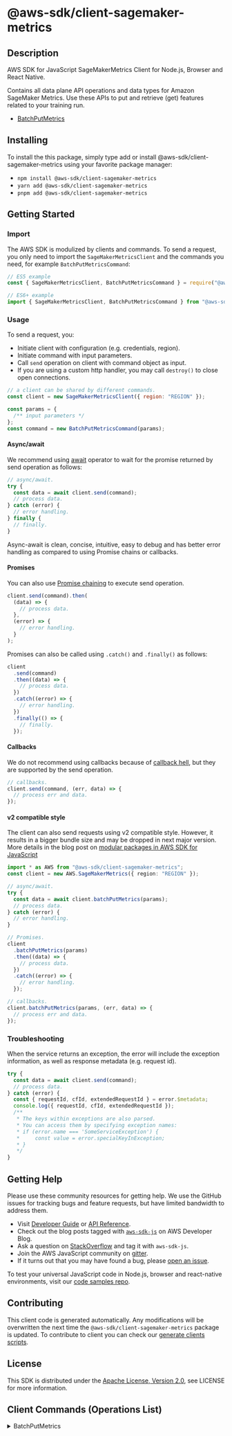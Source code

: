 <!-- generated file, do not edit directly -->

# @aws-sdk/client-sagemaker-metrics

## Description

AWS SDK for JavaScript SageMakerMetrics Client for Node.js, Browser and React Native.

<p>Contains all data plane API operations and data types for Amazon SageMaker Metrics.
Use these APIs to put and retrieve (get) features related to your training run.</p>
<ul>
<li>
<p>
<a href="https://docs.aws.amazon.com/sagemaker/latest/APIReference/API_metrics_BatchPutMetrics.html">BatchPutMetrics</a>
</p>
</li>
</ul>

## Installing

To install the this package, simply type add or install @aws-sdk/client-sagemaker-metrics
using your favorite package manager:

- `npm install @aws-sdk/client-sagemaker-metrics`
- `yarn add @aws-sdk/client-sagemaker-metrics`
- `pnpm add @aws-sdk/client-sagemaker-metrics`

## Getting Started

### Import

The AWS SDK is modulized by clients and commands.
To send a request, you only need to import the `SageMakerMetricsClient` and
the commands you need, for example `BatchPutMetricsCommand`:

```js
// ES5 example
const { SageMakerMetricsClient, BatchPutMetricsCommand } = require("@aws-sdk/client-sagemaker-metrics");
```

```ts
// ES6+ example
import { SageMakerMetricsClient, BatchPutMetricsCommand } from "@aws-sdk/client-sagemaker-metrics";
```

### Usage

To send a request, you:

- Initiate client with configuration (e.g. credentials, region).
- Initiate command with input parameters.
- Call `send` operation on client with command object as input.
- If you are using a custom http handler, you may call `destroy()` to close open connections.

```js
// a client can be shared by different commands.
const client = new SageMakerMetricsClient({ region: "REGION" });

const params = {
  /** input parameters */
};
const command = new BatchPutMetricsCommand(params);
```

#### Async/await

We recommend using [await](https://developer.mozilla.org/en-US/docs/Web/JavaScript/Reference/Operators/await)
operator to wait for the promise returned by send operation as follows:

```js
// async/await.
try {
  const data = await client.send(command);
  // process data.
} catch (error) {
  // error handling.
} finally {
  // finally.
}
```

Async-await is clean, concise, intuitive, easy to debug and has better error handling
as compared to using Promise chains or callbacks.

#### Promises

You can also use [Promise chaining](https://developer.mozilla.org/en-US/docs/Web/JavaScript/Guide/Using_promises#chaining)
to execute send operation.

```js
client.send(command).then(
  (data) => {
    // process data.
  },
  (error) => {
    // error handling.
  }
);
```

Promises can also be called using `.catch()` and `.finally()` as follows:

```js
client
  .send(command)
  .then((data) => {
    // process data.
  })
  .catch((error) => {
    // error handling.
  })
  .finally(() => {
    // finally.
  });
```

#### Callbacks

We do not recommend using callbacks because of [callback hell](http://callbackhell.com/),
but they are supported by the send operation.

```js
// callbacks.
client.send(command, (err, data) => {
  // process err and data.
});
```

#### v2 compatible style

The client can also send requests using v2 compatible style.
However, it results in a bigger bundle size and may be dropped in next major version. More details in the blog post
on [modular packages in AWS SDK for JavaScript](https://aws.amazon.com/blogs/developer/modular-packages-in-aws-sdk-for-javascript/)

```ts
import * as AWS from "@aws-sdk/client-sagemaker-metrics";
const client = new AWS.SageMakerMetrics({ region: "REGION" });

// async/await.
try {
  const data = await client.batchPutMetrics(params);
  // process data.
} catch (error) {
  // error handling.
}

// Promises.
client
  .batchPutMetrics(params)
  .then((data) => {
    // process data.
  })
  .catch((error) => {
    // error handling.
  });

// callbacks.
client.batchPutMetrics(params, (err, data) => {
  // process err and data.
});
```

### Troubleshooting

When the service returns an exception, the error will include the exception information,
as well as response metadata (e.g. request id).

```js
try {
  const data = await client.send(command);
  // process data.
} catch (error) {
  const { requestId, cfId, extendedRequestId } = error.$metadata;
  console.log({ requestId, cfId, extendedRequestId });
  /**
   * The keys within exceptions are also parsed.
   * You can access them by specifying exception names:
   * if (error.name === 'SomeServiceException') {
   *     const value = error.specialKeyInException;
   * }
   */
}
```

## Getting Help

Please use these community resources for getting help.
We use the GitHub issues for tracking bugs and feature requests, but have limited bandwidth to address them.

- Visit [Developer Guide](https://docs.aws.amazon.com/sdk-for-javascript/v3/developer-guide/welcome.html)
  or [API Reference](https://docs.aws.amazon.com/AWSJavaScriptSDK/v3/latest/index.html).
- Check out the blog posts tagged with [`aws-sdk-js`](https://aws.amazon.com/blogs/developer/tag/aws-sdk-js/)
  on AWS Developer Blog.
- Ask a question on [StackOverflow](https://stackoverflow.com/questions/tagged/aws-sdk-js) and tag it with `aws-sdk-js`.
- Join the AWS JavaScript community on [gitter](https://gitter.im/aws/aws-sdk-js-v3).
- If it turns out that you may have found a bug, please [open an issue](https://github.com/aws/aws-sdk-js-v3/issues/new/choose).

To test your universal JavaScript code in Node.js, browser and react-native environments,
visit our [code samples repo](https://github.com/aws-samples/aws-sdk-js-tests).

## Contributing

This client code is generated automatically. Any modifications will be overwritten the next time the `@aws-sdk/client-sagemaker-metrics` package is updated.
To contribute to client you can check our [generate clients scripts](https://github.com/aws/aws-sdk-js-v3/tree/main/scripts/generate-clients).

## License

This SDK is distributed under the
[Apache License, Version 2.0](http://www.apache.org/licenses/LICENSE-2.0),
see LICENSE for more information.

## Client Commands (Operations List)

<details>
<summary>
BatchPutMetrics
</summary>

[Command API Reference](https://docs.aws.amazon.com/AWSJavaScriptSDK/v3/latest/clients/client-sagemaker-metrics/classes/batchputmetricscommand.html) / [Input](https://docs.aws.amazon.com/AWSJavaScriptSDK/v3/latest/clients/client-sagemaker-metrics/interfaces/batchputmetricscommandinput.html) / [Output](https://docs.aws.amazon.com/AWSJavaScriptSDK/v3/latest/clients/client-sagemaker-metrics/interfaces/batchputmetricscommandoutput.html)

</details>
